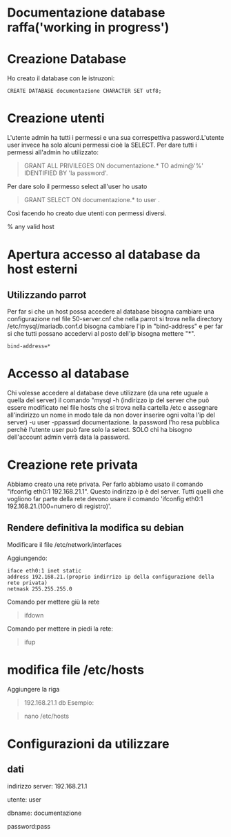 Documentazione database raffa('working in progress')
==================================

# Creazione Database
Ho creato il database con le istruzoni:
```
CREATE DATABASE documentazione CHARACTER SET utf8;
```


# Creazione utenti
L'utente admin ha tutti i permessi e una sua correspettiva password.L'utente user invece ha solo alcuni permessi cioè la SELECT. Per dare tutti i permessi all'admin ho utilizzato:
> GRANT ALL PRIVILEGES ON documentazione.* TO  admin@'%' IDENTIFIED BY 'la password'.

Per dare solo  il permesso select all'user ho usato
> GRANT SELECT ON documentazione.* to user .

Così facendo ho creato due utenti con permessi diversi.

% any valid host


# Apertura accesso al database da host esterni
## Utilizzando parrot
Per far si che un host possa accedere al database bisogna cambiare una configurazione nel file 50-server.cnf che nella parrot si trova nella directory /etc/mysql/mariadb.conf.d
bisogna cambiare l'ip in "bind-address" e per far si che tutti possano accedervi al posto dell'ip bisogna mettere "*".
```
bind-address=*
```
# Accesso al database
Chi volesse accedere al database deve utilizzare (da una rete uguale a quella del server) il comando "mysql -h (indirizzo ip del server che può essere modificato nel file hosts che si trova nella cartella /etc e assegnare all'indirizzo un nome in modo tale da non dover inserire ogni volta l'ip del server)  -u user -ppasswd documentazione.
la password l'ho resa pubblica perchè l'utente user può fare solo la select. SOLO chi ha bisogno dell'account admin verrà data la password.

# Creazione rete privata 
Abbiamo creato una rete privata. Per farlo abbiamo usato il comando "ifconfig eth0:1 192.168.21.1". Questo indirizzo ip è del server. Tutti quelli che vogliono far parte della rete devono usare il comando 'ifconfig eth0:1 192.168.21.(100+numero di registro)'.

## Rendere definitiva la modifica su debian
Modificare il file /etc/network/interfaces

Aggiungendo:
```
iface eth0:1 inet static
address 192.168.21.(proprio indirrizo ip della configurazione della rete privata)
netmask 255.255.255.0
```
Comando per mettere giù la rete
>ifdown

Comando per mettere in piedi la rete:

>ifup
# modifica file /etc/hosts
Aggiungere la riga

> 192.168.21.1 db
Esempio:

>  nano  /etc/hosts


# Configurazioni da utilizzare
## dati
indirizzo server: 192.168.21.1

utente: user

dbname: documentazione

password:pass




